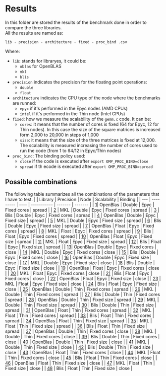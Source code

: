 # Results

In this folder are stored the results of the benchmark done in order to compare the three libraries. \
All the results are named as:

`lib - precision - architecture - fixed - proc_bind .csv`

Where: 

- `lib`: stands for libraryes, it could be:
    - `oblas` for OpenBLAS
    - `mkl` 
    - `blis`
- `precision` indicates the precision for the floating point operations:
    - `double`
    - `float`
- `architecture` indicates the CPU type of the node where the benchmarks are runned: 
    - `epyc` if it's performed in the Epyc nodes (AMD CPUs)
    - `intel` if it's performed in the Thin node (Intel CPUs)
- `fixed`: how we measure the scalability of the `gemm.c` code. It can be: 
    - `cores`: it means that the number of cores is fixed (64 for Epyc, 12 for Thin nodes). In this case the size of the square matrices is increased form 2,000 to 20,000 in steps of 1,000
    - `size`: it means that the size of the three matrices is fixed at 12,000. The scalability is measured increasing the number of cores used to run the code (from 1 to 64/12 in Epyc/Thin nodes)
- `proc_bind`: The binding policy used:
    - `close` if the code is executed after `export OMP_PROC_BIND=close`
    - `spread` if th ecode is executed after `export OMP_PROC_BIND=spread`
 

## Possible combinations

The following table summarizes all the combinations of the parameters that I have to test.
| | Library  | Precision | Node | Scalability | Binding |
| --- | --------- | ---- | ----------- | ------- | ------- |
| [1](oblas-double-epyc-cores-spread.csv)| OpenBlas | Double    | Epyc | Fixed cores | spread  |
| [2](mkl-double-epyc-cores-spread.csv)  | MKL      | Double    | Epyc | Fixed cores | spread  |
| [3](blis-double-epyc-cores-spread.csv) | Blis     | Double    | Epyc | Fixed cores | spread  |
| [4](oblas-double-epyc-size-spread.csv) | OpenBlas | Double    | Epyc | Fixed size  | spread  |
| [5](mkl-double-epyc-size-spread.csv)   | MKL      | Double    | Epyc | Fixed size  | spread  |
| [6](blis-double-epyc-size-spread.csv)  | Blis     | Double    | Epyc | Fixed size  | spread  |
| [7](oblas-float-epyc-cores-spread.csv) | OpenBlas | Float     | Epyc | Fixed cores | spread  |
| [8](mkl-float-epyc-cores-spread.csv)   | MKL      | Float     | Epyc | Fixed cores | spread  |
| [9](blis-float-epyc-cores-spread.csv)  | Blis     | Float     | Epyc | Fixed cores | spread  |
| [10](oblas-float-epyc-size-spread.csv) | OpenBlas | Float     | Epyc | Fixed size  | spread  |
| [11](mkl-float-epyc-size-spread.csv)   | MKL      | Float     | Epyc | Fixed size  | spread  |
| [12](blis-float-epyc-size-spread.csv)  | Blis     | Float     | Epyc | Fixed size  | spread  |
| [13](oblas-double-epyc-cores-close.csv)| OpenBlas | Double    | Epyc | Fixed cores | close   |
| [14](mkl-double-epyc-cores-close.csv)  | MKL      | Double    | Epyc | Fixed cores | close   |
| [15](blis-double-epyc-cores-close.csv) | Blis     | Double    | Epyc | Fixed cores | close   |
| [16](oblas-double-epyc-size-close.csv) | OpenBlas | Double    | Epyc | Fixed size  | close   |
| [17](mkl-double-epyc-size-close.csv)   | MKL      | Double    | Epyc | Fixed size  | close   |
| [18](blis-double-epyc-size-close.csv)  | Blis     | Double    | Epyc | Fixed size  | close   |
| [19](oblas-float-epyc-cores-close.csv) | OpenBlas | Float     | Epyc | Fixed cores | close   |
| [20](mkl-float-epyc-cores-close.csv)   | MKL      | Float     | Epyc | Fixed cores | close   |
| [21](blis-float-epyc-cores-close.csv)  | Blis     | Float     | Epyc | Fixed cores | close   |
| [22](oblas-float-epyc-size-close.csv)  | OpenBlas | Float     | Epyc | Fixed size  | close   |
| [23](mkl-float-epyc-size-close.csv)    | MKL      | Float     | Epyc | Fixed size  | close   |
| [24](blis-float-epyc-size-close.csv)   | Blis     | Float     | Epyc | Fixed size  | close   |
| [25](oblas-double-intel-cores-spread.csv) | OpenBlas | Double    | Thin | Fixed cores | spread  |
| [26](mkl-double-intel-cores-spread.csv)   | MKL      | Double    | Thin | Fixed cores | spread  |
| [27](blis-double-intel-cores-spread.csv)  | Blis     | Double    | Thin | Fixed cores | spread  |
| [28](oblas-double-intel-size-spread.csv)  | OpenBlas | Double    | Thin | Fixed size  | spread  |
| [29](mkl-double-intel-size-spread.csv)    | MKL      | Double    | Thin | Fixed size  | spread  |
| [30](blis-double-intel-size-spread.csv)   | Blis     | Double    | Thin | Fixed size  | spread  |
| [31](oblas-float-intel-cores-spread.csv)  | OpenBlas | Float     | Thin | Fixed cores | spread  |
| [32](mkl-float-intel-cores-spread.csv)    | MKL      | Float     | Thin | Fixed cores | spread  |
| [33](blis-float-intel-cores-spread.csv)   | Blis     | Float     | Thin | Fixed cores | spread  |
| [34](oblas-float-intel-size-spread.csv)   | OpenBlas | Float     | Thin | Fixed size  | spread  |
| [35](mkl-float-intel-size-spread.csv)     | MKL      | Float     | Thin | Fixed size  | spread  |
| [36](blis-double-epyc-cores-close.csv)    | Blis     | Float     | Thin | Fixed size  | spread  |
| [37](oblas-double-intel-cores-close.csv)  | OpenBlas | Double    | Thin | Fixed cores | close   |
| [38](mkl-double-intel-cores-close.csv)    | MKL      | Double    | Thin | Fixed cores | close   |
| [39](blis-double-intel-cores-close.csv)   | Blis     | Double    | Thin | Fixed cores | close   |
| [40](oblas-double-intel-size-close.csv)   | OpenBlas | Double    | Thin | Fixed size  | close   |
| [41](mkl-double-intel-size-close.csv)     | MKL      | Double    | Thin | Fixed size  | close   |
| [42](blis-double-intel-size-close.csv)    | Blis     | Double    | Thin | Fixed size  | close   |
| [43](oblas-float-intel-cores-close.csv)   | OpenBlas | Float     | Thin | Fixed cores | close   |
| [44](mkl-float-intel-cores-close.csv)     | MKL      | Float     | Thin | Fixed cores | close   |
| [45](blis-float-intel-cores-close.csv)    | Blis     | Float     | Thin | Fixed cores | close   |
| [46](oblas-float-intel-size-close.csv)    | OpenBlas | Float     | Thin | Fixed size  | close   |
| [47](mkl-float-intel-size-close.csv)      | MKL      | Float     | Thin | Fixed size  | close   |
| [48](blis-float-intel-size-close.csv)     | Blis     | Float     | Thin | Fixed size  | close   |
